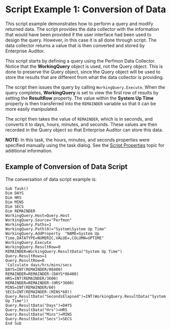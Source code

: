 # Script Example 1: Conversion of Data

This script example demonstrates how to perform a query and modify returned data. The script
provides the data collector with the information that would have been provided if the user interface
had been used to design the query. However, in this case it is all done through script. The data
collector returns a value that is then converted and stored by Enterprise Auditor.

This script starts by defining a query using the Perfmon Data Collector. Notice that the
**WorkingQuery** object is used, not the Query object. This is done to preserve the Query object,
since the Query object will be used to store the results that are different from what the data
collector is providing.

The script then issues the query by calling `WorkingQuery.Execute`. When the query completes,
**WorkingQuery** is set to view the first row of results by setting the **ResultRow** property. The
value within the **System Up Time** property is then transferred into the `REMAINDER` variable so
that it can be more easily manipulated.

The script then takes the value of `REMAINDER`, which is in seconds, and converts it to days, hours,
minutes, and seconds. These values are then recorded in the Query object so that Enterprise Auditor
can store this data.

**NOTE:** In this task, the hours, minutes, and seconds properties were specified manually using the
task dialog. See the
[Script Properties](/docs/accessanalyzer/11.6/accessanalyzer/admin/datacollector/script/properties.md)
topic for additional information.

## Example of Conversion of Data Script

The conversation of data script example is:

```
Sub Task()
Dim DAYS
Dim HRS
Dim MINS
Dim SECS
Dim REMAINDER 
WorkingQuery.Host=Query.Host
WorkingQuery.Source="Perfmon"
WorkingQuery.Paths=1
WorkingQuery.Path(0)="System\System Up Time"
WorkingQuery.AddProperty  "NAME=System Up Time,DATATYPE=NUMERIC,VALUE=,COLUMN=UPTIME"
WorkingQuery.Execute
WorkingQuery.ResultRow=0
REMAINDER=WorkingQuery.ResultData("System Up Time") 
Query.ResultRows=1
Query.ResultRow=0 
'Calculate days/hrs/mins/secs
DAYS=INT(REMAINDER/86400)
REMAINDER=REMAINDER-(DAYS*86400)
HRS=INT(REMAINDER/3600)
REMAINDER=REMAINDER-(HRS*3600)
MINS=INT(REMAINDER/60)
SECS=INT(REMAINDER-(MINS*60)) 
Query.ResultData("SecondsElapsed")=INT(WorkingQuery.ResultData("System Up Time"))
Query.ResultData("Days")=DAYS
Query.ResultData("Hrs")=HRS
Query.ResultData("Mins")=MINS
Query.ResultData("Secs")=SECS
End Sub

```
